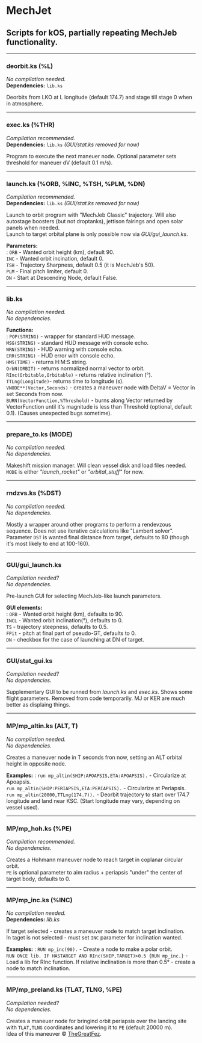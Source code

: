 # MechJet
## Scripts for kOS, partially repeating MechJeb functionality.

***
### deorbit.ks (%L)
_No compilation needed._  
**Dependencies:** `lib.ks`

Deorbits from LKO at L longitude (default 174.7) and stage till stage 0 when in atmosphere.

***
### exec.ks (%THR)
_Compilation recommended._  
**Dependencies:** `lib.ks` _(GUI/stat.ks removed for now)_

Program to execute the next maneuer node. Optional parameter sets threshold for maneuer dV (default 0.1 m/s).

***
### launch.ks (%ORB, %INC, %TSH, %PLM, %DN)
_Compilation recommended._  
**Dependencies:** `lib.ks` _(GUI/stat.ks removed for now)_

Launch to orbit program with "MechJeb Classic" trajectory. Will also autostage boosters (but not droptanks), jettison fairings and open solar panels when needed.  
Launch to target orbital plane is only possible now via _GUI/gui_launch.ks_.

**Parameters:**  
:   `ORB` - Wanted orbit height (km), default 90.  
`INC` - Wanted orbit incination, default  0.  
`TSH` - Trajectory Sharpness, default 0.5 (it is MechJeb's 50).  
`PLM` - Final pitch limiter, default 0.  
`DN` - Start at Descending Node, default False.  

***
### lib.ks
_No compilation needed.  
No dependencies._

**Functions:**  
:   `POP(STRING)` - wrapper for standard HUD message.  
`MSG(STRING)` - standard HUD message with console echo.  
`WRN(STRING)` - HUD warning with console echo.  
`ERR(STRING)` - HUD error with console echo.  
`HMS(TIME)` - returns H:M:S string.  
`OrbN(ORBIT)` - returns normalized normal vector to orbit.  
`RInc(Orbitable,Orbitable)` - returns relative inclination (°).  
`TTLng(Longitude)`- returns time to longitude (s).  
`VNODE**(Vector,Seconds)` - creates a maneuver node with DeltaV = Vector in set Seconds from now.  
`BURN(VectorFunction,%Threshold)` - burns along Vector returned by VectorFunction until it's magnitude is less than Threshold (optional, default 0.1). (Causes unexpected bugs sometime).

***
### prepare_to.ks (MODE)
_No compilation needed.  
No dependencies._

Makeshift mission manager. Will clean vessel disk and load files needed.  
`MODE` is either *"launch_rocket"* or *"orbital_stuff"* for now.

***
### rndzvs.ks (%DST)
_No compilation needed.  
No dependencies._

Mostly a wrapper around other programs to perform a rendevzous sequence. Does not use iterative calculations like "Lambert solver".
Parameter `DST` is wanted final distance from target, defaults to 80 (though it's most likely to end at 100-160).

***
### GUI/gui_launch.ks
_Compilation needed?  
No dependencies._

Pre-launch GUI for selecting MechJeb-like launch parameters.

**GUI elements:**  
:   `ORB` - Wanted orbit height (km), defaults to 90.  
`INCL` - Wanted orbit inclination(°), defaults to 0.  
`TS` - trajectory steepness, defaults to 0.5.  
`FPit` - pitch at final part of pseudo-GT, defaults to 0.  
`DN` - checkbox for the case of launching at DN of target.  

***
### GUI/stat_gui.ks
_Compilation needed?  
No dependencies._

Supplementary GUI to be runned from _launch.ks_ and _exec.ks_. Shows some flight parameters. 
Removed from code temporarily. MJ or KER are much better as displaing things.

***
### MP/mp_altin.ks (ALT, T)
_No compilation needed.  
No dependencies._

Creates a maneuver node in T seconds fron now, setting an ALT orbital height in opposite node.

**Examples:**
:   `run mp_altin(SHIP:APOAPSIS,ETA:APOAPSIS).` - Circularize at Apoapsis.  
`run mp_altin(SHIP:PERIAPSIS,ETA:PERIAPSIS).` - Circularize at Periapsis.  
`run mp_altin(20000,TTLng(174.7)).` - Deorbit trajectory to start over 174.7 longitude and land near KSC. (Start longitude may vary, depending on vessel used).  

***
### MP/mp_hoh.ks (%PE)
_Compilation recommended.  
No dependencies._

Creates a Hohmann maneuver node to reach target in coplanar circular orbit.  
`PE` is optional parameter to aim radius + periapsis "under" the center of target body, defaults to 0.

***
### MP/mp_inc.ks (%INC)
_No compilation needed._  
**Dependencies:** _lib.ks_

If target selected - creates a maneuver node to match target inclination.  
In taget is not selected - must set `INC` parameter for inclination wanted.

**Examples:**
:   `RUN mp_inc(90).` - Create a node to make a polar orbit.  
`RUN ONCE lib. IF HASTARGET AND RInc(SHIP,TARGET)>0.5 {RUN mp_inc.}` - Load a lib for RInc function. If relative inclination is more than 0.5° - create a node to match inclination.

***
### MP/mp_preland.ks (TLAT, TLNG, %PE)
_Compilation needed?  
No dependencies._

Creates a maneuer node for bringind orbit periapsis over the landing site with `TLAT,TLNG` coordinates and lowering it to `PE` (default 20000 m).  
Idea of this maneuver © [TheGreatFez](https://github.com/TheGreatFez).